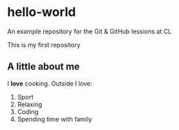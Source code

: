 # hello-world
An example repository for the Git &amp; GitHub lessions at CL

This is my first repository
## A little about me

I **love** cooking. Outside I love:
1. Sport
2. Relaxing
3. Coding
4. Spending time with family
